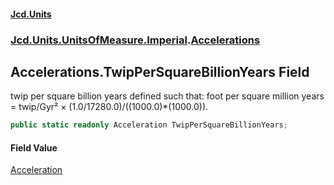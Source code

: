 #### [Jcd.Units](index 'index')
### [Jcd.Units.UnitsOfMeasure.Imperial](Jcd.Units.UnitsOfMeasure.Imperial 'Jcd.Units.UnitsOfMeasure.Imperial').[Accelerations](Accelerations 'Jcd.Units.UnitsOfMeasure.Imperial.Accelerations')

## Accelerations.TwipPerSquareBillionYears Field

twip per square billion years defined such that: foot per square million years = twip/Gyr² ×
(1.0/17280.0)/((1000.0)*(1000.0)).

```csharp
public static readonly Acceleration TwipPerSquareBillionYears;
```

#### Field Value
[Acceleration](Acceleration 'Jcd.Units.UnitTypes.Acceleration')